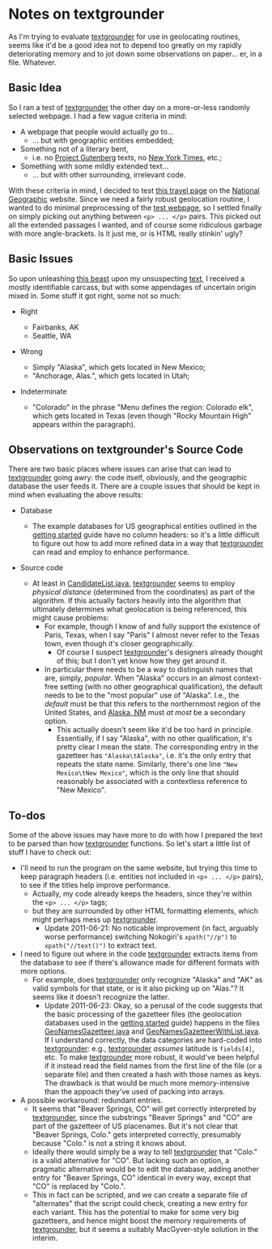 Notes on textgrounder
=====================

As I'm trying to evaluate [textgrounder][tg] for use in geolocating routines, seems like it'd be a good idea not to depend too greatly on my rapidly deteriorating memory and to jot down some observations on paper... er, in a file.  Whatever.

Basic Idea
------------

So I ran a test of [textgrounder][tg] the other day on a more-or-less randomly selected webpage.  I had a few vague criteria in mind:

* A webpage that people would actually _go_ to...
    * ... but with geographic entities embedded;
* Something not of a literary bent,
    * i.e. no [Project Gutenberg][pg] texts, no [New York Times][nyt], etc.;
* Something with some mildly extended text...
    * ... but with other surrounding, irrelevant code.

With these criteria in mind, I decided to test [this travel page][test] on the [National Geographic][natgeo] website.  Since we need a fairly robust geolocation routine, I wanted to do minimal preprocessing of the [test webpage][test], so I settled finally on simply picking out anything between `<p> ... </p>` pairs.  This picked out all the extended passages I wanted, and of course some ridiculous garbage with more angle-brackets.  Is it just me, or is HTML really stinkin' ugly?

Basic Issues
------------

So upon unleashing [this beast][tg] upon my unsuspecting [text][test], I received a mostly identifiable carcass, but with some appendages of uncertain origin mixed in.  Some stuff it got right, some not so much:

* Right
    * Fairbanks, AK
    * Seattle, WA

* Wrong
    * Simply "Alaska", which gets located in New Mexico;
    * "Anchorage, Alas.", which gets located in Utah;

* Indeterminate
    * "Colorado" in the phrase "Menu defines the region: Colorado elk", which gets located in Texas (even though "Rocky Mountain High" appears within the paragraph).


Observations on textgrounder's Source Code
------------------------------------------

There are two basic places where issues can arise that can lead to [textgrounder][tg] going awry: the code itself, obviously, and the geographic database the user feeds it.  There are a couple issues that should be kept in mind when evaluating the above results:

* Database
    * The example databases for US geographical entities outlined in the [getting started][gs] guide have no column headers: so it's a little difficult to figure out how to add more refined data in a way that [textgrounder][tg] can read and employ to enhance performance.

* Source code
    * At least in [CandidateList.java][cl], [textgrounder][tg] seems to employ _physical distance_ (determined from the coordinates) as part of the algorithm.  If this actually factors heavily into the algorithm that ultimately determines what geolocation is being referenced, this might cause problems:
        * For example, though I know of and fully support the existence of Paris, Texas, when I say "Paris" I almost never refer to the Texas town, even though it's closer geographically.
            * Of course I suspect [textgrounder][tg]'s designers already thought of this; but I don't yet know how they get around it.
        * In particular there needs to be a way to distinguish names that are, simply, _popular_.  When "Alaska" occurs in an almost context-free setting (with no other geographical qualification), the default needs to be to the "most popular" use of "Alaska".  I.e., the _default_ must be that this refers to the northernmost region of the United States, and [Alaska, NM][anm] must _at most_ be a secondary option.
            * This actually doesn't seem like it'd be too hard in principle.  Essentially, if I say "Alaska", with no other qualification, it's pretty clear I mean the state.  The corresponding entry in the gazetteer has `"Alaska\tAlaska"`, i.e. it's the only entry that repeats the state name.  Similarly, there's one line `"New Mexico\tNew Mexico"`, which is the only line that should reasonably be associated with a contextless reference to "New Mexico".


To-dos
------

Some of the above issues may have more to do with how I prepared the text to be parsed than how [textgrounder][tg] functions.  So let's start a little list of stuff I have to check out:

*  I'll need to run the program on the same website, but trying this time to keep paragraph headers (i.e. entities not included in `<p> ... </p>` pairs), to see if the titles help improve performance.
    * Actually, my code already keeps the headers, since they're within the `<p> ... </p>` tags;
    * but they are surrounded by other HTML formatting elements, which might perhaps mess up [textgrounder][tg].
        * Update 2011-06-21: No noticable improvement (in fact, arguably worse performance) switching Nokogiri's `xpath("//p")` to `xpath("//text()")` to extract text.
* I need to figure out where in the code [textgrounder][tg] extracts items from the database to see if there's allowance made for different formats with more options.
    * For example, does [textgrounder][tg] only recognize "Alaska" and "AK" as valid symbols for that state, or is it also picking up on "Alas."?  It seems like it doesn't recognize the latter.
        * Update 2011-06-23: Okay, so a perusal of the code suggests that the basic processing of the gazetteer files (the geolocation databases used in the [getting started][gs] guide) happens in the files [GeoNamesGazetteer.java][gng] and [GeoNamesGazetteerWithList.java][gngl].  If I understand correctly, the data categories are hard-coded into [textgrounder][tg]: e.g., [textgrounder][tg] _assumes_ latitude is `fields[4]`, etc.  To make [textgrounder][tg] more robust, it would've been helpful if it instead read the field names from the first line of the file (or a separate file) and then created a hash with those names as keys.  The drawback is that would be much more memory-intensive than the appoach they've used of packing into arrays.
* A possible workaround: redundant entries.
    * It seems that "Beaver Springs, CO" will get correctly interpreted by [textgrounder][tg], since the substrings "Beaver Springs" and "CO" are part of the gazetteer of US placenames.  But it's not clear that "Beaver Springs, Colo." gets interpreted correctly, presumably because "Colo." is not a string it knows about.
    * Ideally there would simply be a way to tell [textgrounder][tg] that "Colo." is a valid alternative for "CO".  But lacking such an option, a pragmatic alternative would be to edit the database, adding another entry for "Beaver Springs, CO" identical in every way, except that "CO" is replaced by "Colo.".
    * This in fact can be scripted, and we can create a separate file of "alternates" that the script could check, creating a new entry for each variant.  This has the potential to make for some very big gazetteers, and hence might boost the memory requirements of [textgrounder][tg], but it seems a suitably MacGyver-style solution in the interim.

[tg]: http://code.google.com/p/textgrounder/ "textgrounder wiki"
[pg]: http://www.gutenberg.org/wiki/Main_Page "Project Gutenberg homepage"
[nyt]: http://www.nytimes.com/ "New York Times"
[test]: http://travel.nationalgeographic.com/travel/hotels/2009/best-hotels-western-us/ "NatGeo test page"
[natgeo]: http://www.nationalgeographic.com/ "National Geographic"
[gs]: http://code.google.com/p/textgrounder/wiki/GettingStarted "textgrounder Getting Started guide"
[cl]: http://code.google.com/p/textgrounder/source/browse/src/main/java/opennlp/textgrounder/topo/gaz/CandidateList.java "CandidateList.java"
[gng]: http://code.google.com/p/textgrounder/source/browse/src/main/java/opennlp/textgrounder/topo/gaz/GeoNamesGazetteer.java "textgrounder file GeoNamesGazetteer.java"
[gngl]: http://code.google.com/p/textgrounder/source/browse/src/main/java/opennlp/textgrounder/topo/gaz/GeoNamesGazetteerWithList.java "textgrounder file GeoNamesGazetteerWithList.java"
[anm]: http://www.google.com/maphp?hl=en&tab=wl&q=alaska%2C%20new%20mexico "Alaska, New Mexico"